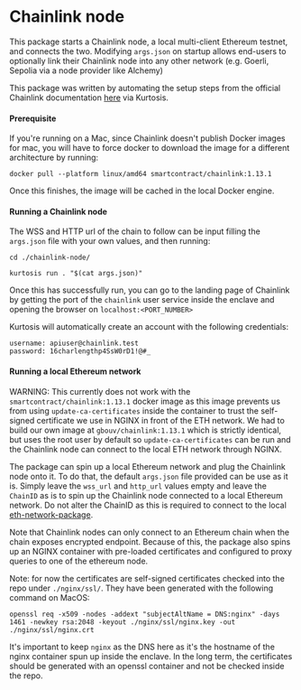 Chainlink node
==============

This package starts a Chainlink node, a local multi-client Ethereum testnet, and connects the two. Modifying `args.json` on startup allows end-users to optionally link their Chainlink node into any other network (e.g. Goerli, Sepolia via a node provider like Alchemy)

This package was written by automating the setup steps from the official Chainlink documentation [here](https://docs.chain.link/chainlink-nodes/v1/running-a-chainlink-node) via Kurtosis.

#### Prerequisite
If you're running on a Mac, since Chainlink doesn't publish Docker images for mac, you will have to force docker to download the image for a different architecture by running:
```
docker pull --platform linux/amd64 smartcontract/chainlink:1.13.1
```
Once this finishes, the image will be cached in the local Docker engine.

#### Running a Chainlink node
The WSS and HTTP url of the chain to follow can be input filling the `args.json` file with your own values, and then running:
```
cd ./chainlink-node/
```

```
kurtosis run . "$(cat args.json)"
```

Once this has successfully run, you can go to the landing page of Chainlink by getting the port of the `chainlink` user service inside the enclave and opening the browser on `localhost:<PORT_NUMBER>`

Kurtosis will automatically create an account with the following credentials:
```
username: apiuser@chainlink.test
password: 16charlengthp4SsW0rD1!@#_
```

#### Running a local Ethereum network
WARNING: This currently does not work with the `smartcontract/chainlink:1.13.1` docker image as this image prevents us from using `update-ca-certificates` inside the container to trust the self-signed certificate we use in NGINX in front of the ETH network. We had to build our own image at `gbouv/chainlink:1.13.1` which is strictly identical, but uses the root user by default so `update-ca-certificates` can be run and the Chainlink node can connect to the local ETH network through NGINX.

The package can spin up a local Ethereum network and plug the Chainlink node onto it. To do that, the default `args.json` file provided can be use as it is. Simply leave the `wss_url` and `http_url` values empty and leave the `ChainID` as is to spin up the Chainlink node connected to a local Ethereum network. Do not alter the ChainID as this is required to connect to the local [eth-network-package](https://github.com/kurtosis-tech/eth-network-package).

Note that Chainlink nodes can only connect to an Ethereum chain when the chain exposes encrypted endpoint. Because of this, the package also spins up an NGINX container with pre-loaded certificates and configured to proxy queries 
to one of the ethereum node.

Note: for now the certificates are self-signed certificates checked into  the repo under `./nginx/ssl/`. They have been generated with the following command on MacOS:
```
openssl req -x509 -nodes -addext "subjectAltName = DNS:nginx" -days 1461 -newkey rsa:2048 -keyout ./nginx/ssl/nginx.key -out ./nginx/ssl/nginx.crt
```
It's important to keep `nginx` as the DNS here as it's the hostname of the nginx container spun up inside the enclave. In the long term, the certificates should be generated with an openssl container and not be checked inside the repo.
